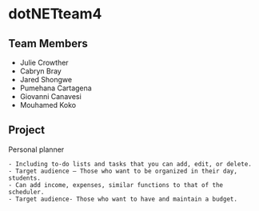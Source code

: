 # dotNETteam4

## Team Members
- Julie Crowther
- Cabryn Bray
- Jared Shongwe
- Pumehana Cartagena
- Giovanni Canavesi
- Mouhamed Koko

## Project
 Personal planner

    - Including to-do lists and tasks that you can add, edit, or delete.
    - Target audience – Those who want to be organized in their day, students.
    - Can add income, expenses, similar functions to that of the scheduler.
    - Target audience- Those who want to have and maintain a budget.